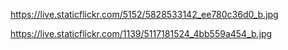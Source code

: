 https://live.staticflickr.com/5152/5828533142_ee780c36d0_b.jpg

https://live.staticflickr.com/1139/5117181524_4bb559a454_b.jpg